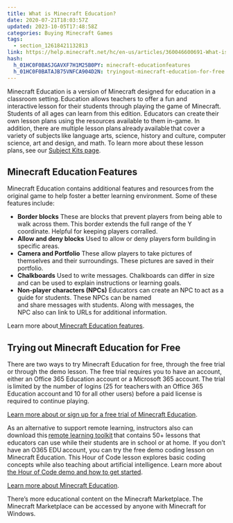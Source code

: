 ```yaml
---
title: What is Minecraft Education?
date: 2020-07-21T18:03:57Z
updated: 2023-10-05T17:48:58Z
categories: Buying Minecraft Games
tags:
  - section_12618421132813
link: https://help.minecraft.net/hc/en-us/articles/360046600691-What-is-Minecraft-Education
hash:
  h_01HC0F0BASJGAVXF7H1M25B0PY: minecraft-educationfeatures
  h_01HC0F0BATAJB75VNFCA904D2N: tryingout-minecraft-education-for-free
---
```


Minecraft Education is a version of Minecraft designed for education in a classroom setting. Education allows teachers to offer a fun and interactive lesson for their students through playing the game of Minecraft. Students of all ages can learn from this edition. Educators can create their own lesson plans using the resources available to them in-game. In addition, there are multiple lesson plans already available that cover a variety of subjects like language arts, science, history and culture, computer science, art and design, and math. To learn more about these lesson plans, see our [Subject Kits page](https://education.minecraft.net/class-resources/lessons/).

## Minecraft Education Features 

Minecraft Education contains additional features and resources from the original game to help foster a better learning environment. Some of these features include:  

- **Border blocks** These are blocks that prevent players from being able to walk across them. This border extends the full range of the Y coordinate. Helpful for keeping players corralled.   
- **Allow and deny blocks** Used to allow or deny players form building in specific areas.  
- **Camera and Portfolio** These allow players to take pictures of themselves and their surroundings. These pictures are saved in their portfolio.  
- **Chalkboards** Used to write messages. Chalkboards can differ in size and can be used to explain instructions or learning goals.   
- **Non-player characters (NPCs)** Educators can create an NPC to act as a guide for students. These NPCs can be named and share messages with students. Along with messages, the NPC also can link to URLs for additional information.   

Learn more about[ Minecraft Education features](../../education/Game-Features/Features-of-Minecraft-Education.md). 

## Trying out Minecraft Education for Free 

There are two ways to try Minecraft Education for free, through the free trial or through the demo lesson. The free trial requires you to have an account, either an Office 365 Education account or a Microsoft 365 account. The trial is limited by the number of logins (25 for teachers with an Office 365 Education account and 10 for all other users) before a paid license is required to continue playing.  

[Learn more about or sign up for a free trial of Minecraft Education](../../education/Get-Started/Try-Minecraft-Education-for-free.md). 

As an alternative to support remote learning, instructors also can download this [remote learning toolkit](https://education.minecraft.net/wp-content/uploads/Remote-Learning-with-Minecraft-Education-Edition_Final.pdf) that contains 50+ lessons that educators can use while their students are in school or at home.  If you don’t have an O365 EDU account, you can try the free demo coding lesson on Minecraft Education. This Hour of Code lesson explores basic coding concepts while also teaching about artificial intelligence. Learn more about [the Hour of Code demo and how to get started](https://education.minecraft.net/hour-of-code-2020).   

[Learn more about Minecraft Education](https://education.minecraft.net/how-it-works/what-is-minecraft/).

There’s more educational content on the Minecraft Marketplace. The Minecraft Marketplace can be accessed by anyone with Minecraft for Windows.
